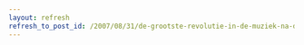 ```yaml
---
layout: refresh
refresh_to_post_id: /2007/08/31/de-grootste-revolutie-in-de-muziek-na-de-punk-is-het-internet
---
```

